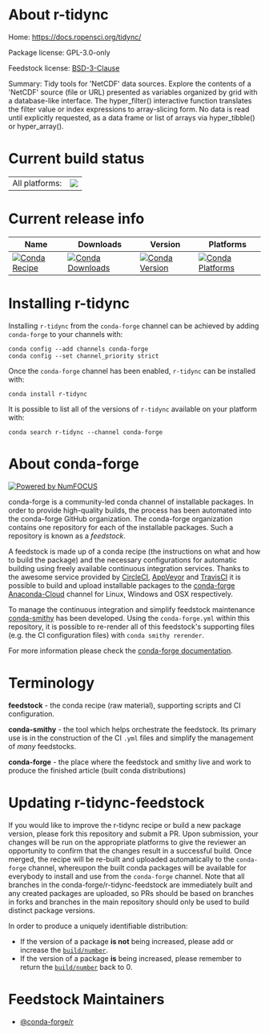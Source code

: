 About r-tidync
==============

Home: https://docs.ropensci.org/tidync/

Package license: GPL-3.0-only

Feedstock license: [BSD-3-Clause](https://github.com/conda-forge/r-tidync-feedstock/blob/master/LICENSE.txt)

Summary: Tidy tools for 'NetCDF' data sources. Explore the contents of a 'NetCDF' source (file or URL) presented as variables organized by grid with a database-like interface. The hyper_filter() interactive function translates the filter value or index expressions to array-slicing form. No data is read until explicitly requested, as a data frame or list of arrays via hyper_tibble() or hyper_array().

Current build status
====================


<table><tr><td>All platforms:</td>
    <td>
      <a href="https://dev.azure.com/conda-forge/feedstock-builds/_build/latest?definitionId=10407&branchName=master">
        <img src="https://dev.azure.com/conda-forge/feedstock-builds/_apis/build/status/r-tidync-feedstock?branchName=master">
      </a>
    </td>
  </tr>
</table>

Current release info
====================

| Name | Downloads | Version | Platforms |
| --- | --- | --- | --- |
| [![Conda Recipe](https://img.shields.io/badge/recipe-r--tidync-green.svg)](https://anaconda.org/conda-forge/r-tidync) | [![Conda Downloads](https://img.shields.io/conda/dn/conda-forge/r-tidync.svg)](https://anaconda.org/conda-forge/r-tidync) | [![Conda Version](https://img.shields.io/conda/vn/conda-forge/r-tidync.svg)](https://anaconda.org/conda-forge/r-tidync) | [![Conda Platforms](https://img.shields.io/conda/pn/conda-forge/r-tidync.svg)](https://anaconda.org/conda-forge/r-tidync) |

Installing r-tidync
===================

Installing `r-tidync` from the `conda-forge` channel can be achieved by adding `conda-forge` to your channels with:

```
conda config --add channels conda-forge
conda config --set channel_priority strict
```

Once the `conda-forge` channel has been enabled, `r-tidync` can be installed with:

```
conda install r-tidync
```

It is possible to list all of the versions of `r-tidync` available on your platform with:

```
conda search r-tidync --channel conda-forge
```


About conda-forge
=================

[![Powered by NumFOCUS](https://img.shields.io/badge/powered%20by-NumFOCUS-orange.svg?style=flat&colorA=E1523D&colorB=007D8A)](http://numfocus.org)

conda-forge is a community-led conda channel of installable packages.
In order to provide high-quality builds, the process has been automated into the
conda-forge GitHub organization. The conda-forge organization contains one repository
for each of the installable packages. Such a repository is known as a *feedstock*.

A feedstock is made up of a conda recipe (the instructions on what and how to build
the package) and the necessary configurations for automatic building using freely
available continuous integration services. Thanks to the awesome service provided by
[CircleCI](https://circleci.com/), [AppVeyor](https://www.appveyor.com/)
and [TravisCI](https://travis-ci.com/) it is possible to build and upload installable
packages to the [conda-forge](https://anaconda.org/conda-forge)
[Anaconda-Cloud](https://anaconda.org/) channel for Linux, Windows and OSX respectively.

To manage the continuous integration and simplify feedstock maintenance
[conda-smithy](https://github.com/conda-forge/conda-smithy) has been developed.
Using the ``conda-forge.yml`` within this repository, it is possible to re-render all of
this feedstock's supporting files (e.g. the CI configuration files) with ``conda smithy rerender``.

For more information please check the [conda-forge documentation](https://conda-forge.org/docs/).

Terminology
===========

**feedstock** - the conda recipe (raw material), supporting scripts and CI configuration.

**conda-smithy** - the tool which helps orchestrate the feedstock.
                   Its primary use is in the construction of the CI ``.yml`` files
                   and simplify the management of *many* feedstocks.

**conda-forge** - the place where the feedstock and smithy live and work to
                  produce the finished article (built conda distributions)


Updating r-tidync-feedstock
===========================

If you would like to improve the r-tidync recipe or build a new
package version, please fork this repository and submit a PR. Upon submission,
your changes will be run on the appropriate platforms to give the reviewer an
opportunity to confirm that the changes result in a successful build. Once
merged, the recipe will be re-built and uploaded automatically to the
`conda-forge` channel, whereupon the built conda packages will be available for
everybody to install and use from the `conda-forge` channel.
Note that all branches in the conda-forge/r-tidync-feedstock are
immediately built and any created packages are uploaded, so PRs should be based
on branches in forks and branches in the main repository should only be used to
build distinct package versions.

In order to produce a uniquely identifiable distribution:
 * If the version of a package **is not** being increased, please add or increase
   the [``build/number``](https://docs.conda.io/projects/conda-build/en/latest/resources/define-metadata.html#build-number-and-string).
 * If the version of a package **is** being increased, please remember to return
   the [``build/number``](https://docs.conda.io/projects/conda-build/en/latest/resources/define-metadata.html#build-number-and-string)
   back to 0.

Feedstock Maintainers
=====================

* [@conda-forge/r](https://github.com/conda-forge/r/)

